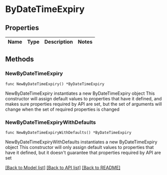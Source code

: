# ByDateTimeExpiry

## Properties

Name | Type | Description | Notes
------------ | ------------- | ------------- | -------------

## Methods

### NewByDateTimeExpiry

`func NewByDateTimeExpiry() *ByDateTimeExpiry`

NewByDateTimeExpiry instantiates a new ByDateTimeExpiry object
This constructor will assign default values to properties that have it defined,
and makes sure properties required by API are set, but the set of arguments
will change when the set of required properties is changed

### NewByDateTimeExpiryWithDefaults

`func NewByDateTimeExpiryWithDefaults() *ByDateTimeExpiry`

NewByDateTimeExpiryWithDefaults instantiates a new ByDateTimeExpiry object
This constructor will only assign default values to properties that have it defined,
but it doesn't guarantee that properties required by API are set


[[Back to Model list]](../README.md#documentation-for-models) [[Back to API list]](../README.md#documentation-for-api-endpoints) [[Back to README]](../README.md)


